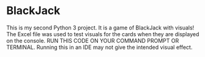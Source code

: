# BlackJack
This is my second Python 3 project. It is a game of BlackJack with visuals!
The Excel file was used to test visuals for the cards when they are displayed on the console.
RUN THIS CODE ON YOUR COMMAND PROMPT OR TERMINAL. Running this in an IDE may not give the intended visual effect.
